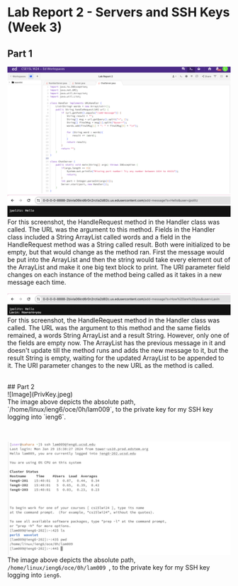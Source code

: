 # Lab Report 2 - Servers and SSH Keys (Week 3)

## Part 1
![Image](ChatServer.png)
<br/>![Image](ChatServerEX1.png)
<br/>For this screenshot, the HandleRequest method in the Handler class was called. The URL was the argument to this method. Fields in the Handler class included a String ArrayList called words and a field in the HandleRequest method was a String called result. Both were initialized to be empty, but that would change as the method ran. First the message would be put into the ArrayList and then the string would take every element out of the ArrayList and make it one big text block to print. The URI parameter field changes on each instance of the method being called as it takes in a new message each time.
<br/><br/>![Image](ChatServerEX2.png)
<br/>For this screenshot, the HandleRequest method in the Handler class was called. The URL was the argument to this method and the same fields remained, a words String ArrayList and a result String. However, only one of the fields are empty now. The ArrayList has the previous message in it and doesn't update till the method runs and adds the new message to it, but the result String is empty, waiting for the updated ArrayList to be appended to it. The URI parameter changes to the new URL as the method is called.

<br/>
## Part 2
<br/>![Image](PrivKey.jpeg)
<br/>The image above depicts the absolute path, `/home/linux/ieng6/oce/0h/lam009`, to the private key for my SSH key logging into `ieng6`.

<br/><br/>![Image](PubKey.jpeg)
The image above depicts the absolute path, `/home/linux/ieng6/oce/0h/lam009 `, to the private key for my SSH key logging into `ieng6`.
